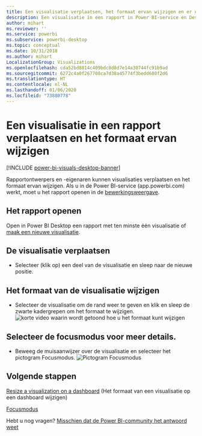 ```yaml
---
title: Een visualisatie verplaatsen, het formaat ervan wijzigen en er een pop-out van maken
description: Een visualisatie in een rapport in Power BI-service en Desktop verplaatsen en het formaat ervan wijzigen
author: mihart
ms.reviewer: ''
ms.service: powerbi
ms.subservice: powerbi-desktop
ms.topic: conceptual
ms.date: 10/31/2018
ms.author: mihart
LocalizationGroup: Visualizations
ms.openlocfilehash: cda52bd8814c409bdc8d8d7e14a30744fc91b9ad
ms.sourcegitcommit: 6272c4a0f267708ca7d38a45774f3bedd680f2d6
ms.translationtype: HT
ms.contentlocale: nl-NL
ms.lasthandoff: 01/06/2020
ms.locfileid: "73880778"
---
```

# <a name="move-and-resize-a-visualization-in-a-report"></a>Een visualisatie in een rapport verplaatsen en het formaat ervan wijzigen

[!INCLUDE [power-bi-visuals-desktop-banner](../includes/power-bi-visuals-desktop-banner.md)]

Rapportontwerpers en -eigenaren kunnen visualisaties verplaatsen en het formaat ervan wijzigen. Als u in de Power BI-service (app.powerbi.com) werkt, moet u het rapport openen in de [bewerkingsweergave](../service-interact-with-a-report-in-editing-view.md). 

## <a name="open-the-report"></a>Het rapport openen
Open in Power BI Desktop een rapport met ten minste één visualisatie of [maak een nieuwe visualisatie](power-bi-report-add-visualizations-i.md). 

## <a name="move-the-visualization"></a>De visualisatie verplaatsen
* Selecteer (klik op) een deel van de visualisatie en sleep naar de nieuwe positie.

## <a name="resize-the-visualization"></a>Het formaat van de visualisatie wijzigen
* Selecteer de visualisatie om de rand weer te geven en klik en sleep de zwarte kadergrepen om het formaat te wijzigen.  
  ![korte video waarin wordt getoond hoe u het formaat kunt wijzigen](media/power-bi-visualization-move-and-resize/untitled.gif)

## <a name="select-focus-mode-to-see-more-detail"></a>Selecteer de focusmodus voor meer details.
* Beweeg de muisaanwijzer over de visualisatie en selecteer het pictogram Focusmodus.
  ![Pictogram Focusmodus](media/power-bi-visualization-move-and-resize/pbi_popouticon.jpg)

## <a name="next-steps"></a>Volgende stappen
[Resize a visualization on a dashboard](../service-dashboard-edit-tile.md) (Het formaat van een visualisatie op een dashboard wijzigen)  

[Focusmodus](../consumer/end-user-focus.md)

Hebt u nog vragen? [Misschien dat de Power BI-community het antwoord weet](https://community.powerbi.com/)